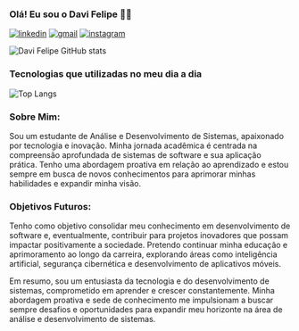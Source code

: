 ### Olá! Eu sou o Davi Felipe ✋🏾

[![linkedin](https://img.shields.io/badge/LinkedIn-0077B5?style=for-the-badge&logo=linkedin&logoColor=white)](https://www.linkedin.com/in/davi-felipe-818987218/)
[![gmail](https://img.shields.io/badge/Gmail-D14836?style=for-the-badge&logo=gmail&logoColor=white)](sdsdavi4@gmail.com)
[![instagram](https://img.shields.io/badge/Instagram-E4405F?style=for-the-badge&logo=instagram&logoColor=white)](https://www.instagram.com/by_felipedavi/)

![Davi Felipe GitHub stats](https://github-readme-stats.vercel.app/api?username=RakaDavii&show_icons=true&theme=radical)

### Tecnologias que utilizadas no meu dia a dia

![Top Langs](https://github-readme-stats.vercel.app/api/top-langs/?username=RakaDavii&layout=compact)

### Sobre Mim:
Sou um estudante de Análise e Desenvolvimento de Sistemas, apaixonado por tecnologia e inovação. Minha jornada acadêmica é centrada na compreensão aprofundada de sistemas de software e sua aplicação prática. Tenho uma abordagem proativa em relação ao aprendizado e estou sempre em busca de novos conhecimentos para aprimorar minhas habilidades e expandir minha visão.

### Objetivos Futuros:
Tenho como objetivo consolidar meu conhecimento em desenvolvimento de software e, eventualmente, contribuir para projetos inovadores que possam impactar positivamente a sociedade. Pretendo continuar minha educação e aprimoramento ao longo da carreira, explorando áreas como inteligência artificial, segurança cibernética e desenvolvimento de aplicativos móveis.

Em resumo, sou um entusiasta da tecnologia e do desenvolvimento de sistemas, comprometido em aprender e crescer constantemente. Minha abordagem proativa e sede de conhecimento me impulsionam a buscar sempre desafios e oportunidades para expandir meu horizonte na área de análise e desenvolvimento de sistemas.

